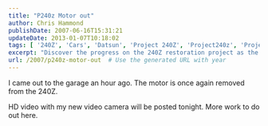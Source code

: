 ```yaml
---
title: "P240z Motor out"
author: Chris Hammond
publishDate: 2007-06-16T15:31:21
updateDate: 2013-01-07T10:18:02
tags: [ '240Z', 'Cars', 'Datsun', 'Project 240Z', 'Project240z', 'Project240Zcom', 'Video', 'Videos' ]
excerpt: "Discover the progress on the 240Z restoration project as the motor is being removed. Stay tuned for an HD video update later tonight! #240Z #restoration #carproject"
url: /2007/p240z-motor-out  # Use the generated URL with year
---
```

<p>I came out to the garage an hour ago. The motor is once again removed from the 240Z.</p> <p>HD video with my new video camera will be posted tonight. More work to do out here.</p> <p>&nbsp;</p>


